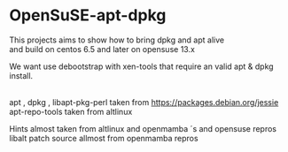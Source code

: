 OpenSuSE-apt-dpkg
=================


This projects aims to show how to bring dpkg and apt alive <br>
and build on centos 6.5 and later on opensuse 13.x <br>

We want use debootstrap with xen-tools that require an valid apt & dpkg install. <br><br>

apt , dpkg , libapt-pkg-perl taken from https://packages.debian.org/jessie<br>
apt-repo-tools taken from altlinux <br>

Hints almost taken from altlinux and openmamba ´s and opensuse repros <br>
libalt patch source allmost from openmamba repros <br>






